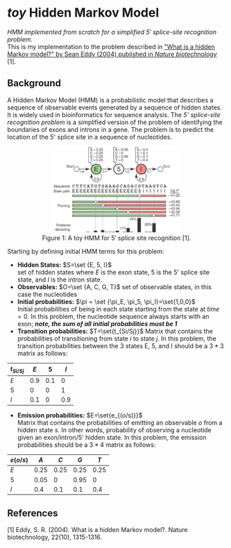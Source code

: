 # <i>toy</i> Hidden Markov Model

_HMM implemented from scratch for a simplified 5′ splice-site recognition problem._  
This is my implementation to the problem described in ["What is a hidden Markov model?" by Sean Eddy (2004) published in _Nature biotechnology_](https://www.nature.com/articles/nbt1004-1315) [1].

## Background

A Hidden Markov Model (HMM) is a probabilistic model that describes a sequence of observable events generated by a sequence of hidden states. It is widely used in bioinformatics for sequence analysis. The _5' splice-site recognition problem_ is a simplified version of the problem of identifying the boundaries of exons and introns in a gene. The problem is to predict the location of the 5' splice site in a sequence of nucleotides. 

<figure align='center'>
  <img src='assets/desc.png' width='70%'>
  <figcaption>Figure 1: A toy HMM for 5′ splice site recognition [1].</figcaption>
</figure>

Starting by defining initial HMM terms for this problem:  
- **Hidden States:** $S=\set {E, 5, I}$  
set of hidden states where $E$ is the exon state, $5$ is the 5' splice site state, and $I$ is the intron state.
- **Observables:** $O=\set {A, C, G, T}$
set of observable states, in this case the nucleotides 
- **Initial probabilities:** $\pi = \set {\pi_E, \pi_5, \pi_I}=\set{1,0,0}$  
Initial probabilities of being in each state starting from the state at $time=0$. In this problem, the nucleotide sequence always starts with an exon; ___note, the sum of all initial probabilities must be 1___
- **Transition probabilities:** $T=\set{t_{Si/Sj}}$
Matrix that contains the probabilities of transitioning from state $i$ to state $j$. In this problem, the transition probabilities between the 3 states E, 5, and I should be a $3*3$ matrix as follows: 

<div align="center">

| $t_{Si/Sj}$ | $E$ | $5$ | $I$ |
|----------|-----|-----|-----|
| $E$      | 0.9 | 0.1 | 0 |  
| $5$      | 0 | 0 | 1 |
| $I$      | 0.1 | 0 | 0.9 |

<!-- <i>note, instead of a 0.1 probability to end after intron, this was edited to have an exon at the end of the sequence</i> -->
</div>

- **Emission probabilities:** $E=\set{e_{(o/s)}}$  
Matrix that contains the probabilities of emitting an observable $o$ from a hidden state $s$. In other words, probability of observing a nucleotide given an exon/intron/5' hidden state. In this problem, the emission probabilities should be a $3*4$ matrix as follows:

<div align="center">

| $e{(o/s)}$ | $A$ | $C$ | $G$ | $T$ |
|------------|-----|-----|-----|-----|
| $E$        | 0.25 | 0.25 | 0.25 | 0.25 |
| $5$        | 0.05 | 0 | 0.95 | 0 |
| $I$        | 0.4 | 0.1 | 0.1 | 0.4 |

</div>

## References

[1] Eddy, S. R. (2004). What is a hidden Markov model?. Nature biotechnology, 22(10), 1315-1316.
